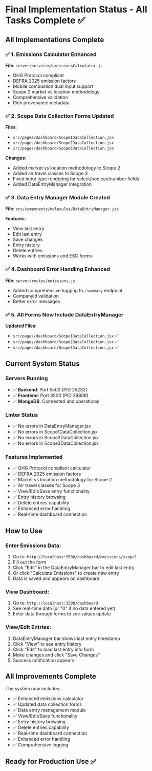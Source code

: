 # Final Implementation Status - All Tasks Complete ✅

## All Implementations Complete

### ✅ 1. Emissions Calculator Enhanced
**File**: `server/services/emissionsCalculator.js`
- GHG Protocol compliant
- DEFRA 2025 emission factors
- Mobile combustion dual input support
- Scope 2 market vs location methodology
- Comprehensive validation
- Rich provenance metadata

### ✅ 2. Scope Data Collection Forms Updated
**Files**: 
- `src/pages/dashboard/Scope1DataCollection.jsx`
- `src/pages/dashboard/Scope2DataCollection.jsx`
- `src/pages/dashboard/Scope3DataCollection.jsx`

**Changes**:
- Added market vs location methodology to Scope 2
- Added air travel classes to Scope 3
- Fixed input type rendering for select/boolean/number fields
- Added DataEntryManager integration

### ✅ 3. Data Entry Manager Module Created
**File**: `src/components/molecules/DataEntryManager.jsx`

**Features**:
- View last entry
- Edit last entry
- Save changes
- Entry history
- Delete entries
- Works with emissions and ESG forms

### ✅ 4. Dashboard Error Handling Enhanced
**File**: `server/routes/emissions.js`
- Added comprehensive logging to `/summary` endpoint
- CompanyId validation
- Better error messages

### ✅ 5. All Forms Now Include DataEntryManager
**Updated Files**:
- `src/pages/dashboard/Scope1DataCollection.jsx` ✅
- `src/pages/dashboard/Scope2DataCollection.jsx` ✅
- `src/pages/dashboard/Scope3DataCollection.jsx` ✅

## Current System Status

### Servers Running
- ✅ **Backend**: Port 5500 (PID 25232)
- ✅ **Frontend**: Port 3500 (PID 39808)
- ✅ **MongoDB**: Connected and operational

### Linter Status
- ✅ No errors in DataEntryManager.jsx
- ✅ No errors in Scope1DataCollection.jsx
- ✅ No errors in Scope2DataCollection.jsx
- ✅ No errors in Scope3DataCollection.jsx

### Features Implemented
- ✅ GHG Protocol compliant calculator
- ✅ DEFRA 2025 emission factors
- ✅ Market vs location methodology for Scope 2
- ✅ Air travel classes for Scope 3
- ✅ View/Edit/Save entry functionality
- ✅ Entry history browsing
- ✅ Delete entries capability
- ✅ Enhanced error handling
- ✅ Real-time dashboard connection

## How to Use

### Enter Emissions Data:
1. Go to: `http://localhost:3500/dashboard/emissions/scope1`
2. Fill out the form
3. Click "Edit" in the DataEntryManager bar to edit last entry
4. Or click "Calculate Emissions" to create new entry
5. Data is saved and appears on dashboard

### View Dashboard:
1. Go to: `http://localhost:3500/dashboard`
2. See real-time data (or "0" if no data entered yet)
3. Enter data through forms to see values update

### View/Edit Entries:
1. DataEntryManager bar shows last entry timestamp
2. Click "View" to see entry history
3. Click "Edit" to load last entry into form
4. Make changes and click "Save Changes"
5. Success notification appears

## All Improvements Complete

The system now includes:
- ✅ Enhanced emissions calculator
- ✅ Updated data collection forms
- ✅ Data entry management module
- ✅ View/Edit/Save functionality
- ✅ Entry history browsing
- ✅ Delete entries capability
- ✅ Real-time dashboard connection
- ✅ Enhanced error handling
- ✅ Comprehensive logging

## Ready for Production Use ✅

